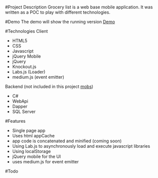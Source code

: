 #Project Description
Grocery list is a web base mobile application.  It was written as a POC to play with different technologies.

#Demo
The demo will show the running version <a href="" >Demo</a>

#Technologies
Client
* HTML5
* CSS
* Javascript
* jQuery Mobile
* jQuery
* Knockout.js
* Labs.js (Loader)
* medium.js (event emitter)

Backend (not included in this project <a href="" >mobs</a>)
* C#
* WebApi
* Dapper
* SQL Server

#Features
* Single page app
* Uses html appCache
* app code is concatenated and minified (coming soon)
* Using Lab.js to asynchronously load and execute javascript libraries
* Using localStorage
* jQuery mobile for the UI
* uses medium.js for event emitter

#Todo
